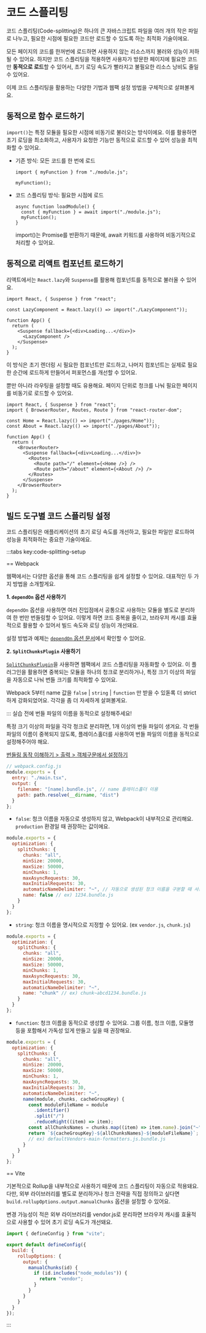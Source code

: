 # 코드 스플리팅

코드 스플리팅(Code-splitting)은 하나의 큰 자바스크립트 파일을 여러 개의 작은 파일로 나누고, 필요한 시점에 필요한 코드만 로드할 수 있도록 하는 최적화 기술이에요.

모든 페이지의 코드를 한꺼번에 로드하면 사용하지 않는 리소스까지 불러와 성능이 저하될 수 있어요. 하지만 코드 스플리팅을 적용하면 사용자가 방문한 페이지에 필요한 코드만 **동적으로 로드**할 수 있어서, 초기 로딩 속도가 빨라지고 불필요한 리소스 낭비도 줄일 수 있어요.

이제 코드 스플리팅을 활용하는 다양한 기법과 웹팩 설정 방법을 구체적으로 살펴볼게요.

## 동적으로 함수 로드하기

`import()`는 특정 모듈을 필요한 시점에 비동기로 불러오는 방식이에요. 이를 활용하면 초기 로딩을 최소화하고, 사용자가 요청한 기능만 동적으로 로드할 수 있어 성능을 최적화할 수 있어요.

- 기존 방식: 모든 코드를 한 번에 로드

  ```js{7}
  import { myFunction } from "./module.js";

  myFunction();
  ```

- 코드 스플리팅 방식: 필요한 시점에 로드

  ```js{7}
  async function loadModule() {
    const { myFunction } = await import("./module.js");
    myFunction();
  }
  ```

  import()는 Promise를 반환하기 때문에, await 키워드를 사용하여 비동기적으로 처리할 수 있어요.

## 동적으로 리액트 컴포넌트 로드하기

리액트에서는 `React.lazy`와 `Suspense`를 활용해 컴포넌트를 동적으로 불러올 수 있어요.

```jsx{3}
import React, { Suspense } from "react";

const LazyComponent = React.lazy(() => import("./LazyComponent"));

function App() {
  return (
    <Suspense fallback={<div>Loading...</div>}>
      <LazyComponent />
    </Suspense>
  );
}
```

이 방식은 초기 렌더링 시 필요한 컴포넌트만 로드하고, 나머지 컴포넌트는 실제로 필요한 순간에 로드하게 만들어서 퍼포먼스를 개선할 수 있어요.

뿐만 아니라 라우팅을 설정할 때도 유용해요. 페이지 단위로 청크를 나눠 필요한 페이지를 비동기로 로드할 수 있어요.

```jsx{4-5}
import React, { Suspense } from "react";
import { BrowserRouter, Routes, Route } from "react-router-dom";

const Home = React.lazy(() => import("./pages/Home"));
const About = React.lazy(() => import("./pages/About"));

function App() {
  return (
    <BrowserRouter>
      <Suspense fallback={<div>Loading...</div>}>
        <Routes>
          <Route path="/" element={<Home />} />
          <Route path="/about" element={<About />} />
        </Routes>
      </Suspense>
    </BrowserRouter>
  );
}
```

## 빌드 도구별 코드 스플리팅 설정

코드 스플리팅은 애플리케이션의 초기 로딩 속도를 개선하고, 필요한 파일만 로드하여 성능을 최적화하는 중요한 기술이에요.

:::tabs key:code-splitting-setup

== Webpack

웹팩에서는 다양한 옵션을 통해 코드 스플리팅을 쉽게 설정할 수 있어요. 대표적인 두 가지 방법을 소개할게요.

**1. `dependOn` 옵션 사용하기**

`dependOn` 옵션을 사용하면 여러 진입점에서 공통으로 사용하는 모듈을 별도로 분리하여 한 번만 번들링할 수 있어요. 이렇게 하면 코드 중복을 줄이고, 브라우저 캐시를 효율적으로 활용할 수 있어서 빌드 속도와 로딩 성능이 개선돼요.

설정 방법과 예제는 [`dependOn` 옵션 문서](../bundling-process/entry.md#공통-모듈로-코드-중복-줄이기-dependon)에서 확인할 수 있어요.

**2. `SplitChunksPlugin` 사용하기**

[`SplitChunksPlugin`](https://webpack.kr/plugins/split-chunks-plugin/)을 사용하면 웹팩에서 코드 스플리팅을 자동화할 수 있어요. 이 플러그인을 활용하면 중복되는 모듈을 하나의 청크로 분리하거나, 특정 크기 이상의 파일을 자동으로 나눠 번들 크기를 최적화할 수 있어요.

Webpack 5부터 name 값을 `false` | `string` | `function` 만 받을 수 있돋록 더 strict하게 강화되었어요.
각각을 좀 더 자세하게 살펴볼게요.

::: 실습 전에 번들 파일의 이름을 동적으로 설정해주세요!

특정 크기 이상의 파일을 각각 청크로 분리하면, 1개 이상의 번들 파일이 생겨요. 각 번들 파일의 이름이 중복되지 않도록, 플레이스홀더를 사용하여 번들 파일의 이름을 동적으로 설정해주어야 해요.

[번들링 동작 이해하기 > 출력 > 객체구문에서 설정하기](https://frontend-fundamentals.com/bundling/deep-dive/bundling-process/output.html#_2-%E1%84%80%E1%85%A2%E1%86%A8%E1%84%8E%E1%85%A6-%E1%84%80%E1%85%AE%E1%84%86%E1%85%AE%E1%86%AB%E1%84%8B%E1%85%A6%E1%84%89%E1%85%A5-%E1%84%89%E1%85%A5%E1%86%AF%E1%84%8C%E1%85%A5%E1%86%BC%E1%84%92%E1%85%A1%E1%84%80%E1%85%B5)

```javascript
// webpack.config.js
module.exports = {
  entry: "./main.tsx",
  output: {
    filename: "[name].bundle.js", // name 플레이스홀더 이용
    path: path.resolve(__dirname, "dist")
  }
};
```

- `false`: 청크 이름을 자동으로 생성하지 않고, Webpack이 내부적으로 관리해요. `production` 환경일 때 권장하는 값이에요.

```javascript
module.exports = {
  optimization: {
    splitChunks: {
      chunks: "all",
      minSize: 20000,
      maxSize: 50000,
      minChunks: 1,
      maxAsyncRequests: 30,
      maxInitialRequests: 30,
      automaticNameDelimiter: "~", // 자동으로 생성된 청크 이름을 구분할 때 사용하는 문자열
      name: false // ex) 1234.bundle.js
    }
  }
};
```

- `string`: 청크 이름을 명시적으로 지정할 수 있어요. (ex `vendor.js`, `chunk.js`)

```javascript
module.exports = {
  optimization: {
    splitChunks: {
      chunks: "all",
      minSize: 20000,
      maxSize: 50000,
      minChunks: 1,
      maxAsyncRequests: 30,
      maxInitialRequests: 30,
      automaticNameDelimiter: "~",
      name: "chunk" // ex) chunk~abcd1234.bundle.js
    }
  }
};
```

- `function`: 청크 이름을 동적으로 생성할 수 있어요. 그룹 이름, 청크 이름, 모듈명 등을 포함해서 가독성 있게 만들고 싶을 때 권장해요.

```javascript
module.exports = {
  optimization: {
    splitChunks: {
      chunks: "all",
      minSize: 20000,
      maxSize: 50000,
      minChunks: 1,
      maxAsyncRequests: 30,
      maxInitialRequests: 30,
      automaticNameDelimiter: "~",
      name(module, chunks, cacheGroupKey) {
        const moduleFileName = module
          .identifier()
          .split("/")
          .reduceRight((item) => item);
        const allChunksNames = chunks.map((item) => item.name).join("~");
        return `${cacheGroupKey}-${allChunksNames}-${moduleFileName}`;
        // ex) defaultVendors-main-formatters.js.bundle.js
      }
    }
  }
};
```

== Vite

기본적으로 Rollup을 내부적으로 사용하기 때문에 코드 스플리팅이 자동으로 적용돼요.
다만, 외부 라이브러리를 별도로 분리하거나 청크 전략을 직접 정의하고 싶다면 `build.rollupOptions.output.manualChunks` 옵션을 설정할 수 있어요.

변경 가능성이 적은 외부 라이브러리를 vendor.js로 분리하면 브라우저 캐시를 효율적으로 사용할 수 있어 초기 로딩 속도가 개선돼요.

```javascript
import { defineConfig } from "vite";

export default defineConfig({
  build: {
    rollupOptions: {
      output: {
        manualChunks(id) {
          if (id.includes("node_modules")) {
            return "vendor";
          }
        }
      }
    }
  }
});
```

:::
